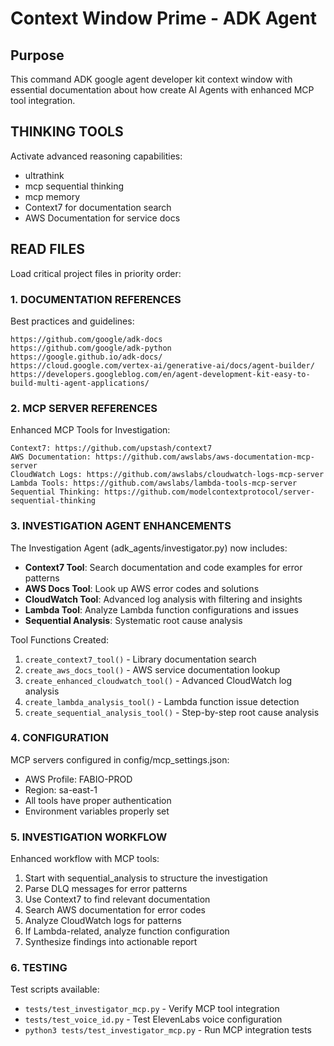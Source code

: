 # Context Window Prime - ADK Agent

## Purpose
This command ADK google agent developer kit context window with essential documentation about how create AI Agents with enhanced MCP tool integration.

## THINKING TOOLS
Activate advanced reasoning capabilities:
- ultrathink
- mcp sequential thinking
- mcp memory
- Context7 for documentation search
- AWS Documentation for service docs

## READ FILES
Load critical project files in priority order:

### 1. DOCUMENTATION REFERENCES
Best practices and guidelines:
```
https://github.com/google/adk-docs
https://github.com/google/adk-python
https://google.github.io/adk-docs/
https://cloud.google.com/vertex-ai/generative-ai/docs/agent-builder/
https://developers.googleblog.com/en/agent-development-kit-easy-to-build-multi-agent-applications/
```

### 2. MCP SERVER REFERENCES
Enhanced MCP Tools for Investigation:
```
Context7: https://github.com/upstash/context7
AWS Documentation: https://github.com/awslabs/aws-documentation-mcp-server
CloudWatch Logs: https://github.com/awslabs/cloudwatch-logs-mcp-server
Lambda Tools: https://github.com/awslabs/lambda-tools-mcp-server
Sequential Thinking: https://github.com/modelcontextprotocol/server-sequential-thinking
```

### 3. INVESTIGATION AGENT ENHANCEMENTS
The Investigation Agent (adk_agents/investigator.py) now includes:
- **Context7 Tool**: Search documentation and code examples for error patterns
- **AWS Docs Tool**: Look up AWS error codes and solutions
- **CloudWatch Tool**: Advanced log analysis with filtering and insights
- **Lambda Tool**: Analyze Lambda function configurations and issues
- **Sequential Analysis**: Systematic root cause analysis

Tool Functions Created:
1. `create_context7_tool()` - Library documentation search
2. `create_aws_docs_tool()` - AWS service documentation lookup
3. `create_enhanced_cloudwatch_tool()` - Advanced CloudWatch log analysis
4. `create_lambda_analysis_tool()` - Lambda function issue detection
5. `create_sequential_analysis_tool()` - Step-by-step root cause analysis

### 4. CONFIGURATION
MCP servers configured in config/mcp_settings.json:
- AWS Profile: FABIO-PROD
- Region: sa-east-1
- All tools have proper authentication
- Environment variables properly set

### 5. INVESTIGATION WORKFLOW
Enhanced workflow with MCP tools:
1. Start with sequential_analysis to structure the investigation
2. Parse DLQ messages for error patterns
3. Use Context7 to find relevant documentation
4. Search AWS documentation for error codes
5. Analyze CloudWatch logs for patterns
6. If Lambda-related, analyze function configuration
7. Synthesize findings into actionable report

### 6. TESTING
Test scripts available:
- `tests/test_investigator_mcp.py` - Verify MCP tool integration
- `tests/test_voice_id.py` - Test ElevenLabs voice configuration
- `python3 tests/test_investigator_mcp.py` - Run MCP integration tests